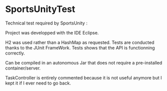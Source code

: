 # SportsUnityTest
Technical test required by SportsUnity :

Project was developped with the IDE Eclipse.

H2 was used rather than a HashMap as requested.
Tests are conducted thanks to the JUnit FrameWork.
Tests shows that the API is functionning correctly.

Can be compiled in an autonomous Jar that does not require a pre-installed container/server.

TaskController is entirely commented because it is not useful anymore but I kept it if I ever need to go back.
